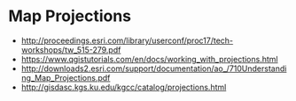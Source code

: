 # Map Projections

- http://proceedings.esri.com/library/userconf/proc17/tech-workshops/tw_515-279.pdf
- https://www.qgistutorials.com/en/docs/working_with_projections.html
- http://downloads2.esri.com/support/documentation/ao_/710Understanding_Map_Projections.pdf
- http://gisdasc.kgs.ku.edu/kgcc/catalog/projections.html
